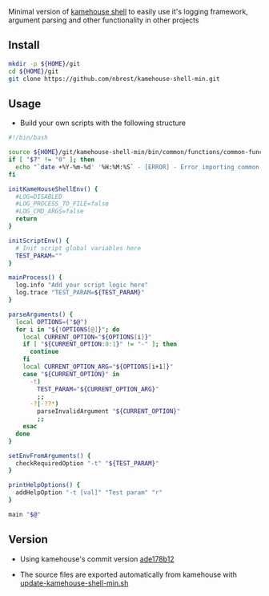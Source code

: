 Minimal version of [kamehouse shell](https://github.com/nbrest/kamehouse/tree/dev/kamehouse-shell) to easily use it's logging framework, argument parsing and other functionality in other projects

## Install
```sh
mkdir -p ${HOME}/git
cd ${HOME}/git
git clone https://github.com/nbrest/kamehouse-shell-min.git
```

## Usage

- Build your own scripts with the following structure

```sh
#!/bin/bash

source ${HOME}/git/kamehouse-shell-min/bin/common/functions/common-functions.sh
if [ "$?" != "0" ]; then
  echo "`date +%Y-%m-%d' '%H:%M:%S` - [ERROR] - Error importing common-functions.sh" ; exit 99
fi

initKameHouseShellEnv() {
  #LOG=DISABLED
  #LOG_PROCESS_TO_FILE=false
  #LOG_CMD_ARGS=false
  return
}

initScriptEnv() {
  # Init script global variables here
  TEST_PARAM=""
}

mainProcess() {
  log.info "Add your script logic here"
  log.trace "TEST_PARAM=${TEST_PARAM}"
}

parseArguments() {
  local OPTIONS=("$@")
  for i in "${!OPTIONS[@]}"; do
    local CURRENT_OPTION="${OPTIONS[i]}"
    if [ "${CURRENT_OPTION:0:1}" != "-" ]; then
      continue
    fi
    local CURRENT_OPTION_ARG="${OPTIONS[i+1]}"
    case "${CURRENT_OPTION}" in
      -t)
        TEST_PARAM="${CURRENT_OPTION_ARG}"
        ;;
      -?|-??*)
        parseInvalidArgument "${CURRENT_OPTION}"
        ;;        
    esac
  done    
}

setEnvFromArguments() {
  checkRequiredOption "-t" "${TEST_PARAM}" 
}

printHelpOptions() {
  addHelpOption "-t [val]" "Test param" "r"
}

main "$@"
```

## Version

- Using kamehouse's commit version [ade178b12](https://github.com/nbrest/kamehouse/tree/ade178b12)

- The source files are exported automatically from kamehouse with [update-kamehouse-shell-min.sh](https://github.com/nbrest/kamehouse/blob/dev/kamehouse-shell/bin/kamehouse-shell-min/update-kamehouse-shell-min.sh)
